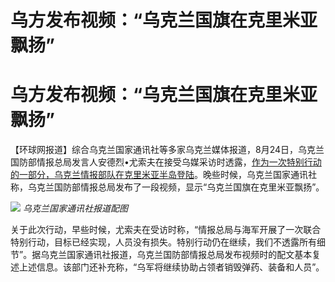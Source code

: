 # 乌方发布视频：“乌克兰国旗在克里米亚飘扬”

# 乌方发布视频：“乌克兰国旗在克里米亚飘扬”

【环球网报道】综合乌克兰国家通讯社等多家乌克兰媒体报道，8月24日，乌克兰国防部情报总局发言人安德烈•尤索夫在接受乌媒采访时透露，[作为一次特别行动的一部分，乌克兰情报部队在克里米亚半岛登陆](https://new.qq.com/rain/a/20230824A07F5B00)。晚些时候，乌克兰国家通讯社称，乌克兰国防部情报总局发布了一段视频，显示“乌克兰国旗在克里米亚飘扬”。

![](https://inews.gtimg.com/om_bt/O4g9HplthQfyqQdUc5oVoyzXN_FEIU_cDBAbadT_dSEM0AA/1000)
_乌克兰国家通讯社报道配图_

关于此次行动，早些时候，尤索夫在受访时称，“情报总局与海军开展了一次联合特别行动，目标已经实现，人员没有损失。特别行动仍在继续，我们不透露所有细节”。据乌克兰国家通讯社报道，乌克兰国防部情报总局发布视频时的配文基本复述上述信息。该部门还补充称，“乌军将继续协助占领者销毁弹药、装备和人员”。

